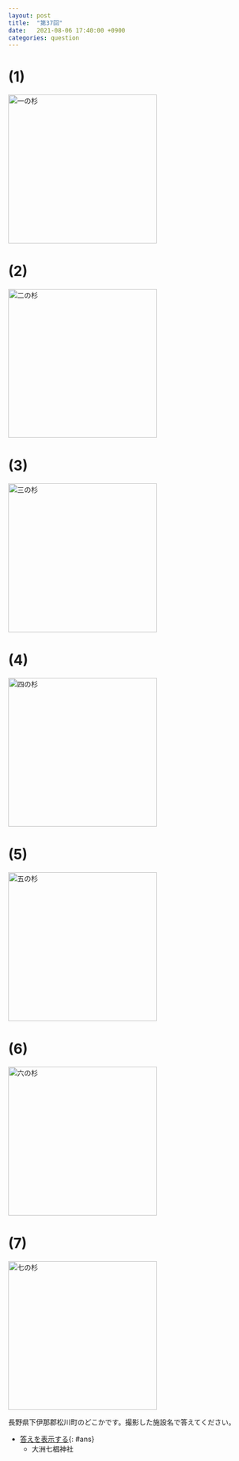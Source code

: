 ```yaml
---
layout: post
title:  "第37回"
date:   2021-08-06 17:40:00 +0900
categories: question
---
```


# (1)
<img src="/kokodoko/images/q37_1.jpg" width="300" title="一の杉">

# (2)
<img src="/kokodoko/images/q37_2.jpg" width="300" title="二の杉">

# (3)
<img src="/kokodoko/images/q37_3.jpg" width="300" title="三の杉">

# (4)
<img src="/kokodoko/images/q37_4.jpg" width="300" title="四の杉">

# (5)
<img src="/kokodoko/images/q37_5.jpg" width="300" title="五の杉">

# (6)
<img src="/kokodoko/images/q37_6.jpg" width="300" title="六の杉">

# (7)
<img src="/kokodoko/images/q37_7.jpg" width="300" title="七の杉">


長野県下伊那郡松川町のどこかです。撮影した施設名で答えてください。

- [答えを表示する](javascript:void(0)){: #ans}  
   - 大洲七椙神社
